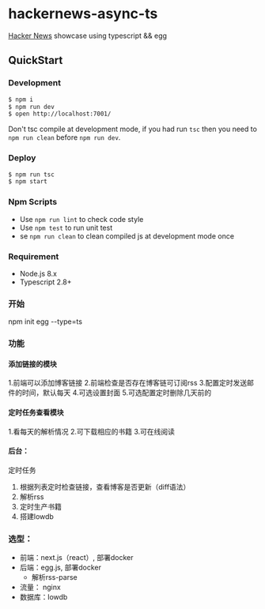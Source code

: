 # hackernews-async-ts

[Hacker News](https://news.ycombinator.com/) showcase using typescript && egg

## QuickStart

### Development

```bash
$ npm i
$ npm run dev
$ open http://localhost:7001/
```

Don't tsc compile at development mode, if you had run `tsc` then you need to `npm run clean` before `npm run dev`.

### Deploy

```bash
$ npm run tsc
$ npm start
```

### Npm Scripts

- Use `npm run lint` to check code style
- Use `npm test` to run unit test
- se `npm run clean` to clean compiled js at development mode once

### Requirement

- Node.js 8.x
- Typescript 2.8+

### 开始
npm init egg --type=ts

### 功能
#### 添加链接的模块
1.前端可以添加博客链接
2.前端检查是否存在博客链可订阅rss
3.配置定时发送邮件的时间，默认每天
4.可选设置封面
5.可选配置定时删除几天前的
#### 定时任务查看模块
1.看每天的解析情况
2.可下载相应的书籍
3.可在线阅读
#### 后台：
定时任务
1. 根据列表定时检查链接，查看博客是否更新（diff语法）
2. 解析rss
3. 定时生产书籍
4. 搭建lowdb 

### 选型：
- 前端：next.js（react）, 部署docker
- 后端：egg.js, 部署docker
   - 解析rss-parse    
- 流量： nginx
- 数据库：lowdb

